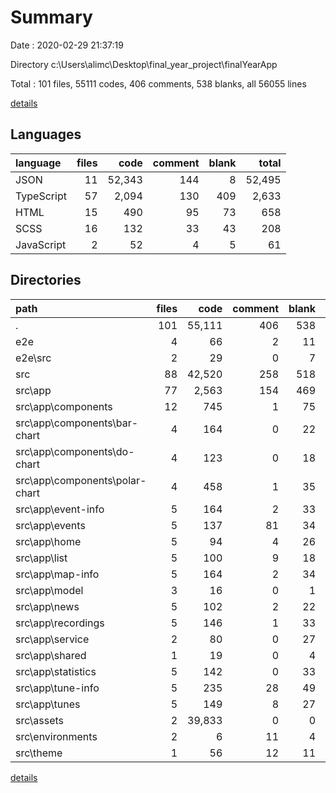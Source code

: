 # Summary

Date : 2020-02-29 21:37:19

Directory c:\Users\alimc\Desktop\final_year_project\finalYearApp

Total : 101 files,  55111 codes, 406 comments, 538 blanks, all 56055 lines

[details](details.md)

## Languages
| language | files | code | comment | blank | total |
| :--- | ---: | ---: | ---: | ---: | ---: |
| JSON | 11 | 52,343 | 144 | 8 | 52,495 |
| TypeScript | 57 | 2,094 | 130 | 409 | 2,633 |
| HTML | 15 | 490 | 95 | 73 | 658 |
| SCSS | 16 | 132 | 33 | 43 | 208 |
| JavaScript | 2 | 52 | 4 | 5 | 61 |

## Directories
| path | files | code | comment | blank | total |
| :--- | ---: | ---: | ---: | ---: | ---: |
| . | 101 | 55,111 | 406 | 538 | 56,055 |
| e2e | 4 | 66 | 2 | 11 | 79 |
| e2e\src | 2 | 29 | 0 | 7 | 36 |
| src | 88 | 42,520 | 258 | 518 | 43,296 |
| src\app | 77 | 2,563 | 154 | 469 | 3,186 |
| src\app\components | 12 | 745 | 1 | 75 | 821 |
| src\app\components\bar-chart | 4 | 164 | 0 | 22 | 186 |
| src\app\components\do-chart | 4 | 123 | 0 | 18 | 141 |
| src\app\components\polar-chart | 4 | 458 | 1 | 35 | 494 |
| src\app\event-info | 5 | 164 | 2 | 33 | 199 |
| src\app\events | 5 | 137 | 81 | 34 | 252 |
| src\app\home | 5 | 94 | 4 | 26 | 124 |
| src\app\list | 5 | 100 | 9 | 18 | 127 |
| src\app\map-info | 5 | 164 | 2 | 34 | 200 |
| src\app\model | 3 | 16 | 0 | 1 | 17 |
| src\app\news | 5 | 102 | 2 | 22 | 126 |
| src\app\recordings | 5 | 146 | 1 | 33 | 180 |
| src\app\service | 2 | 80 | 0 | 27 | 107 |
| src\app\shared | 1 | 19 | 0 | 4 | 23 |
| src\app\statistics | 5 | 142 | 0 | 33 | 175 |
| src\app\tune-info | 5 | 235 | 28 | 49 | 312 |
| src\app\tunes | 5 | 149 | 8 | 27 | 184 |
| src\assets | 2 | 39,833 | 0 | 0 | 39,833 |
| src\environments | 2 | 6 | 11 | 4 | 21 |
| src\theme | 1 | 56 | 12 | 11 | 79 |

[details](details.md)